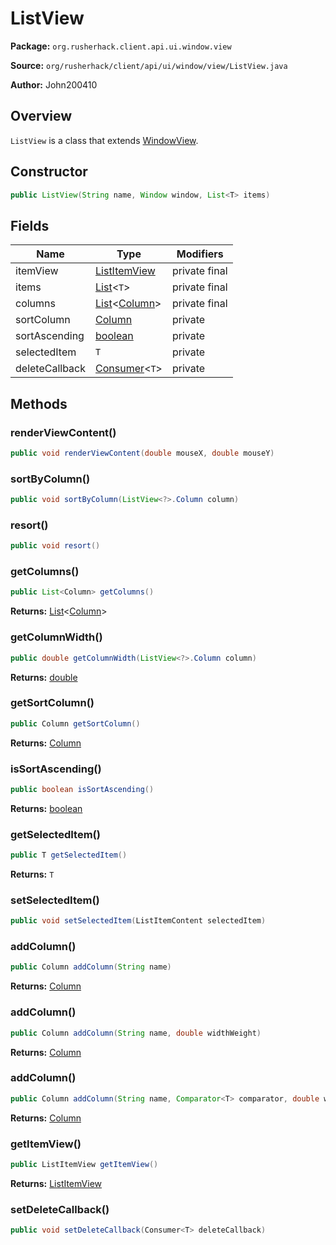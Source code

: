 # ListView

**Package:** `org.rusherhack.client.api.ui.window.view`

**Source:** `org/rusherhack/client/api/ui/window/view/ListView.java`

**Author:** John200410



## Overview

`ListView` is a class that extends [WindowView](/client/api/ui/window/view/WindowView.md).

## Constructor

```java
public ListView(String name, Window window, List<T> items)
```

## Fields

| Name | Type | Modifiers |
|------|------|----------|
| itemView | [ListItemView](/client/api/ui/window/view/ListItemView.md) | private final |
| items | [List](https://docs.oracle.com/en/java/javase/21/docs/api/java.base/java/util/List.html)<`T`> | private final |
| columns | [List](https://docs.oracle.com/en/java/javase/21/docs/api/java.base/java/util/List.html)<[Column](/client/api/ui/window/view/Column.md)> | private final |
| sortColumn | [Column](/client/api/ui/window/view/Column.md) | private |
| sortAscending | [boolean](https://docs.oracle.com/en/java/javase/21/docs/api/java.base/java/lang/Boolean.html) | private |
| selectedItem | `T` | private |
| deleteCallback | [Consumer](https://docs.oracle.com/en/java/javase/21/docs/api/java.base/java/util/function/Consumer.html)<`T`> | private |


## Methods

### renderViewContent()

```java
public void renderViewContent(double mouseX, double mouseY)
```

### sortByColumn()

```java
public void sortByColumn(ListView<?>.Column column)
```

### resort()

```java
public void resort()
```

### getColumns()

```java
public List<Column> getColumns()
```

**Returns:** [List](https://docs.oracle.com/en/java/javase/21/docs/api/java.base/java/util/List.html)<[Column](/client/api/ui/window/view/Column.md)>

### getColumnWidth()

```java
public double getColumnWidth(ListView<?>.Column column)
```

**Returns:** [double](https://docs.oracle.com/en/java/javase/21/docs/api/java.base/java/lang/Double.html)

### getSortColumn()

```java
public Column getSortColumn()
```

**Returns:** [Column](/client/api/ui/window/view/Column.md)

### isSortAscending()

```java
public boolean isSortAscending()
```

**Returns:** [boolean](https://docs.oracle.com/en/java/javase/21/docs/api/java.base/java/lang/Boolean.html)

### getSelectedItem()

```java
public T getSelectedItem()
```

**Returns:** `T`

### setSelectedItem()

```java
public void setSelectedItem(ListItemContent selectedItem)
```

### addColumn()

```java
public Column addColumn(String name)
```

**Returns:** [Column](/client/api/ui/window/view/Column.md)

### addColumn()

```java
public Column addColumn(String name, double widthWeight)
```

**Returns:** [Column](/client/api/ui/window/view/Column.md)

### addColumn()

```java
public Column addColumn(String name, Comparator<T> comparator, double widthWeight)
```

**Returns:** [Column](/client/api/ui/window/view/Column.md)

### getItemView()

```java
public ListItemView getItemView()
```

**Returns:** [ListItemView](/client/api/ui/window/view/ListItemView.md)

### setDeleteCallback()

```java
public void setDeleteCallback(Consumer<T> deleteCallback)
```


